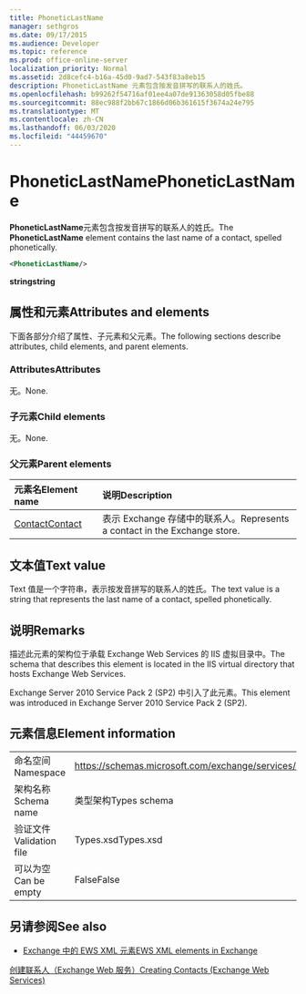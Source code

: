 ```yaml
---
title: PhoneticLastName
manager: sethgros
ms.date: 09/17/2015
ms.audience: Developer
ms.topic: reference
ms.prod: office-online-server
localization_priority: Normal
ms.assetid: 2d8cefc4-b16a-45d0-9ad7-543f83a8eb15
description: PhoneticLastName 元素包含按发音拼写的联系人的姓氏。
ms.openlocfilehash: b99262f54716af01ee4a07de91363058d05fbe88
ms.sourcegitcommit: 88ec988f2bb67c1866d06b361615f3674a24e795
ms.translationtype: MT
ms.contentlocale: zh-CN
ms.lasthandoff: 06/03/2020
ms.locfileid: "44459670"
---
```

# <a name="phoneticlastname"></a><span data-ttu-id="48390-103">PhoneticLastName</span><span class="sxs-lookup"><span data-stu-id="48390-103">PhoneticLastName</span></span>

<span data-ttu-id="48390-104">**PhoneticLastName**元素包含按发音拼写的联系人的姓氏。</span><span class="sxs-lookup"><span data-stu-id="48390-104">The **PhoneticLastName** element contains the last name of a contact, spelled phonetically.</span></span> 
  
```XML
<PhoneticLastName/>
```

 <span data-ttu-id="48390-105">**string**</span><span class="sxs-lookup"><span data-stu-id="48390-105">**string**</span></span>
## <a name="attributes-and-elements"></a><span data-ttu-id="48390-106">属性和元素</span><span class="sxs-lookup"><span data-stu-id="48390-106">Attributes and elements</span></span>

<span data-ttu-id="48390-107">下面各部分介绍了属性、子元素和父元素。</span><span class="sxs-lookup"><span data-stu-id="48390-107">The following sections describe attributes, child elements, and parent elements.</span></span>
  
### <a name="attributes"></a><span data-ttu-id="48390-108">Attributes</span><span class="sxs-lookup"><span data-stu-id="48390-108">Attributes</span></span>

<span data-ttu-id="48390-109">无。</span><span class="sxs-lookup"><span data-stu-id="48390-109">None.</span></span>
  
### <a name="child-elements"></a><span data-ttu-id="48390-110">子元素</span><span class="sxs-lookup"><span data-stu-id="48390-110">Child elements</span></span>

<span data-ttu-id="48390-111">无。</span><span class="sxs-lookup"><span data-stu-id="48390-111">None.</span></span>
  
### <a name="parent-elements"></a><span data-ttu-id="48390-112">父元素</span><span class="sxs-lookup"><span data-stu-id="48390-112">Parent elements</span></span>

|<span data-ttu-id="48390-113">**元素名**</span><span class="sxs-lookup"><span data-stu-id="48390-113">**Element name**</span></span>|<span data-ttu-id="48390-114">**说明**</span><span class="sxs-lookup"><span data-stu-id="48390-114">**Description**</span></span>|
|:-----|:-----|
|[<span data-ttu-id="48390-115">Contact</span><span class="sxs-lookup"><span data-stu-id="48390-115">Contact</span></span>](contact.md) <br/> |<span data-ttu-id="48390-116">表示 Exchange 存储中的联系人。</span><span class="sxs-lookup"><span data-stu-id="48390-116">Represents a contact in the Exchange store.</span></span>  <br/> |
   
## <a name="text-value"></a><span data-ttu-id="48390-117">文本值</span><span class="sxs-lookup"><span data-stu-id="48390-117">Text value</span></span>

<span data-ttu-id="48390-118">Text 值是一个字符串，表示按发音拼写的联系人的姓氏。</span><span class="sxs-lookup"><span data-stu-id="48390-118">The text value is a string that represents the last name of a contact, spelled phonetically.</span></span>
  
## <a name="remarks"></a><span data-ttu-id="48390-119">说明</span><span class="sxs-lookup"><span data-stu-id="48390-119">Remarks</span></span>

<span data-ttu-id="48390-120">描述此元素的架构位于承载 Exchange Web Services 的 IIS 虚拟目录中。</span><span class="sxs-lookup"><span data-stu-id="48390-120">The schema that describes this element is located in the IIS virtual directory that hosts Exchange Web Services.</span></span>
  
<span data-ttu-id="48390-121">Exchange Server 2010 Service Pack 2 (SP2) 中引入了此元素。</span><span class="sxs-lookup"><span data-stu-id="48390-121">This element was introduced in Exchange Server 2010 Service Pack 2 (SP2).</span></span>
  
## <a name="element-information"></a><span data-ttu-id="48390-122">元素信息</span><span class="sxs-lookup"><span data-stu-id="48390-122">Element information</span></span>

|||
|:-----|:-----|
|<span data-ttu-id="48390-123">命名空间</span><span class="sxs-lookup"><span data-stu-id="48390-123">Namespace</span></span>  <br/> |https://schemas.microsoft.com/exchange/services/2006/types  <br/> |
|<span data-ttu-id="48390-124">架构名称</span><span class="sxs-lookup"><span data-stu-id="48390-124">Schema name</span></span>  <br/> |<span data-ttu-id="48390-125">类型架构</span><span class="sxs-lookup"><span data-stu-id="48390-125">Types schema</span></span>  <br/> |
|<span data-ttu-id="48390-126">验证文件</span><span class="sxs-lookup"><span data-stu-id="48390-126">Validation file</span></span>  <br/> |<span data-ttu-id="48390-127">Types.xsd</span><span class="sxs-lookup"><span data-stu-id="48390-127">Types.xsd</span></span>  <br/> |
|<span data-ttu-id="48390-128">可以为空</span><span class="sxs-lookup"><span data-stu-id="48390-128">Can be empty</span></span>  <br/> |<span data-ttu-id="48390-129">False</span><span class="sxs-lookup"><span data-stu-id="48390-129">False</span></span>  <br/> |
   
## <a name="see-also"></a><span data-ttu-id="48390-130">另请参阅</span><span class="sxs-lookup"><span data-stu-id="48390-130">See also</span></span>



- [<span data-ttu-id="48390-131">Exchange 中的 EWS XML 元素</span><span class="sxs-lookup"><span data-stu-id="48390-131">EWS XML elements in Exchange</span></span>](ews-xml-elements-in-exchange.md)


[<span data-ttu-id="48390-132">创建联系人（Exchange Web 服务）</span><span class="sxs-lookup"><span data-stu-id="48390-132">Creating Contacts (Exchange Web Services)</span></span>](https://msdn.microsoft.com/library/4845917e-70d1-481c-bbd7-011ec6571789%28Office.15%29.aspx)

